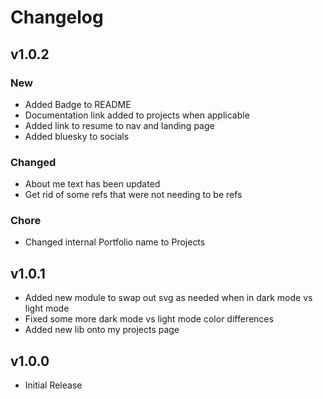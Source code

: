 # Changelog

## v1.0.2

### New

- Added Badge to README
- Documentation link added to projects when applicable
- Added link to resume to nav and landing page
- Added bluesky to socials

### Changed

- About me text has been updated
- Get rid of some refs that were not needing to be refs

### Chore

- Changed internal Portfolio name to Projects

## v1.0.1

- Added new module to swap out svg as needed when in dark mode vs light mode
- Fixed some more dark mode vs light mode color differences
- Added new lib onto my projects page

## v1.0.0

- Initial Release
